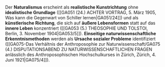 
Der **Naturalismus** erscheint als **realistische Kunstrichtung** ohne **idealistische Grundlage** ([[GA051 (24.) ACHTER VORTRAG, 5. März 1905, Was kann die Gegenwart von Schiller lernen|GA051/24]]) und als **künstlerische Richtung**, die sich auf **äußere Lebensformen** statt auf das **innere Leben** konzentriert ([[GA053 (5.) THEOSOPHIE UND TOLSTOI, Berlin, 3. November 1904|GA053/5]]). **Einseitige naturwissenschaftliche Erkenntnismethoden** werden als **Ursache sozialer Probleme** identifiziert ([[GA075-Das Verhältnis der Anthroposophie zur Naturwissenschaft/GA075 (4.) DISPUTATIONSABEND ZU NATURWISSENSCHAFTLICHEN FRAGEN anlässlich des Anthroposophischen Hochschulkurses in Zürich, Zürich, 4. Juni 1921|GA075/4]]).
